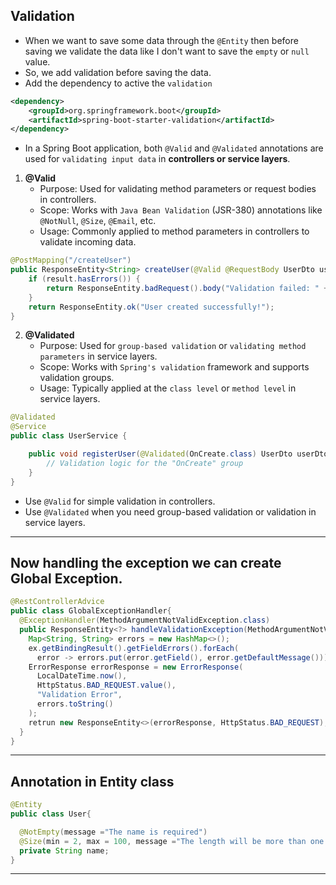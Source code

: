 ## Validation
- When we want to save some data through the `@Entity` then before saving we validate the data like I don't want to save the `empty` or `null` value.
- So, we add validation before saving the data.
- Add the dependency to active the `validation`

```xml
<dependency>
    <groupId>org.springframework.boot</groupId>
    <artifactId>spring-boot-starter-validation</artifactId>
</dependency>
```
- In a Spring Boot application, both `@Valid` and `@Validated` annotations are used for `validating input data` in **controllers or service layers**.
1. **@Valid**
   - Purpose: Used for validating method parameters or request bodies in controllers.
   - Scope: Works with `Java Bean Validation` (JSR-380) annotations like `@NotNull`, `@Size`, `@Email`, etc.
   - Usage: Commonly applied to method parameters in controllers to validate incoming data.

```java
@PostMapping("/createUser")
public ResponseEntity<String> createUser(@Valid @RequestBody UserDto userDto, BindingResult result) {
    if (result.hasErrors()) {
        return ResponseEntity.badRequest().body("Validation failed: " + result.getAllErrors());
    }
    return ResponseEntity.ok("User created successfully!");
}
```
2. **@Validated**
   - Purpose: Used for `group-based validation` or `validating method parameters` in service layers.
   - Scope: Works with `Spring's validation` framework and supports validation groups.
   - Usage: Typically applied at the `class level` or `method level` in service layers.

```java
@Validated
@Service
public class UserService {

    public void registerUser(@Validated(OnCreate.class) UserDto userDto) {
        // Validation logic for the "OnCreate" group
    }
}
```
- Use `@Valid` for simple validation in controllers.
- Use `@Validated` when you need group-based validation or validation in service layers.
-------------------------------------------------------------------------
## Now handling the exception we can create Global Exception.

```java
@RestControllerAdvice
public class GlobalExceptionHandler{
  @ExceptionHandler(MethodArgumentNotValidException.class)
  public ResponseEntity<?> handleValidationException(MethodArgumentNotValidException ex){
    Map<String, String> errors = new HashMap<>();
    ex.getBindingResult().getFieldErrors().forEach(
      error -> errors.put(error.getField(), error.getDefaultMessage()));
    ErrorResponse errorResponse = new ErrorResponse(
      LocalDateTime.now(),
      HttpStatus.BAD_REQUEST.value(),
      "Validation Error",
      errors.toString()
    );
    retrun new ResponseEntity<>(errorResponse, HttpStatus.BAD_REQUEST);
  }
}
```
---------------------------------------------------------------------------
## Annotation in Entity class

```java
@Entity
public class User{

  @NotEmpty(message ="The name is required")
  @Size(min = 2, max = 100, message ="The length will be more than one character")
  private String name;
}
```
----------------------------------------------------------------------------

